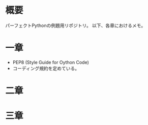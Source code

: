 # 概要
パーフェクトPythonの例題用リポジトリ。
以下、各章におけるメモ。


# 一章

* PEP8 (Style Guide for Oython Code)
*  コーディング規約を定めている。

# 二章

# 三章


